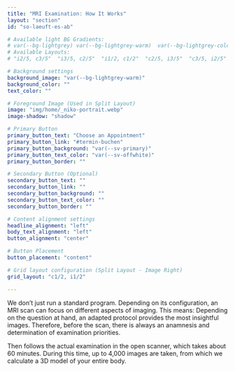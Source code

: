 ```yaml
---
title: "MRI Examination: How It Works"
layout: "section"
id: "so-laeuft-es-ab"

# Available light BG Gradients: 
# var(--bg-lightgrey) var(--bg-lightgrey-warm)  var(--bg-lightgrey-cold)  var(--bg-white-gradient)
# Available Layouts: 
# "i2/5, c3/5"  "i3/5, c2/5"  "i1/2, c1/2"  "c2/5, i3/5"  "c3/5, i2/5"  "c1/2, i1/2"  "c1/1"

# Background settings
background_image: "var(--bg-lightgrey-warm)"  
background_color: ""  
text_color: ""  

# Foreground Image (Used in Split Layout)
image: "img/home/_niko-portrait.webp"  
image-shadow: "shadow" 

# Primary Button
primary_button_text: "Choose an Appointment"
primary_button_link: "#termin-buchen"
primary_button_background: "var(--sv-primary)"
primary_button_text_color: "var(--sv-offwhite)"
primary_button_border: ""  

# Secondary Button (Optional)
secondary_button_text: ""
secondary_button_link: ""
secondary_button_background: ""  
secondary_button_text_color: ""  
secondary_button_border: ""     

# Content alignment settings
headline_alignment: "left"
body_text_alignment: "left"
button_alignment: "center"  

# Button Placement
button_placement: "content"  

# Grid layout configuration (Split Layout - Image Right)
grid_layout: "c1/2, i1/2" 

---
```


We don’t just run a standard program. Depending on its configuration, an MRI scan can focus on different aspects of imaging. This means: Depending on the question at hand, an adapted protocol provides the most insightful images. Therefore, before the scan, there is always an anamnesis and determination of examination priorities.

Then follows the actual examination in the open scanner, which takes about 60 minutes. During this time, up to 4,000 images are taken, from which we calculate a 3D model of your entire body.
